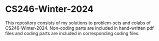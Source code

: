 # CS246-Winter-2024
This repository consists of my solutions to problem-sets and colabs of CS246-Winter-2024. Non-coding parts are included in hand-written pdf files and coding parts are included in corresponding coding files.

